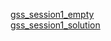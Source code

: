 <a href="https://docs.google.com/spreadsheets/d/12TyauV4-mX1ZklYj1K3IeqXMjuBKkFozS2PHIGteOww/edit?usp=sharing">gss_session1_empty</a>
<br>
<a href="https://docs.google.com/spreadsheets/d/1q5UkqelDTqfQ6uT7O-lnaGZSwL22nStUoqfmF6jmm5g/edit?usp=sharing">gss_session1_solution</a>

